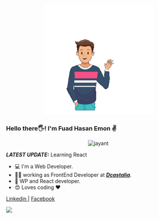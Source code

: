 <p align="center">
<img src="https://github.com/shaunhossain/shaunhossain/blob/main/hello_there.gif" height="300px"/> </p>

### Hello there🖐️! I'm Fuad Hasan Emon ✌️
<p align="center"> <img src="https://komarev.com/ghpvc/?username=shaunhossain" alt="jayant" /> </p>

_**LATEST UPDATE:**_ Learning React

- 💻 I'm a Web Developer.
- 👨‍💻 working as FrontEnd Developer at ***<a href="https://dcastalia.com/">Dcastalia</a>***.
- 📱 WP and React developer.
- 😍 Loves coding ❤️

<a href="https://www.linkedin.com/in/fuadhasanemon2021/"> Linkedin </a> | <a href="https://www.facebook.com/fuad.h.emon">Facebook</a>


<img src="https://github-readme-stats.vercel.app/api?username=fuadhasanemon&&show_icons=true&title_color=ffffff&icon_color=bb2acf&text_color=daf7dc&bg_color=151515">


